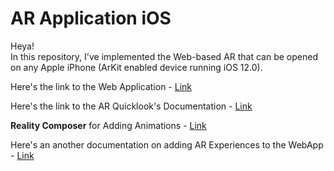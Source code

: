 # AR Application iOS

Heya! <br>
In this repository, I've implemented the Web-based AR that can be opened on any Apple iPhone (ArKit enabled device running iOS 12.0). <br>

Here's the link to the Web Application - [Link](https://61fb6aa93442ed1538f8e192--dazzling-mirzakhani-4d1fa0.netlify.app/)


Here's the link to the AR Quicklook's Documentation - [Link](https://www.raywenderlich.com/books/apple-augmented-reality-by-tutorials/v1.0/chapters/2-ar-quick-look)

**Reality Composer** for Adding Animations - [Link](https://www.raywenderlich.com/books/apple-augmented-reality-by-tutorials/v1.0/chapters/3-reality-composer-reality-files)

Here's an another documentation on adding AR Experiences to the WebApp - [Link](https://developer.apple.com/documentation/arkit/previewing_a_model_with_ar_quick_look)
